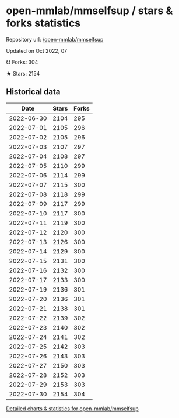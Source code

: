 # open-mmlab/mmselfsup / stars & forks statistics

Repository url: [/open-mmlab/mmselfsup](https://github.com/open-mmlab/mmselfsup)

Updated on Oct 2022, 07

☋ Forks: 304

★ Stars: 2154

## Historical data
| Date | Stars | Forks |
|------|-------|-------|
| 2022-06-30 | 2104 | 295 | 
| 2022-07-01 | 2105 | 296 | 
| 2022-07-02 | 2105 | 296 | 
| 2022-07-03 | 2107 | 297 | 
| 2022-07-04 | 2108 | 297 | 
| 2022-07-05 | 2110 | 299 | 
| 2022-07-06 | 2114 | 299 | 
| 2022-07-07 | 2115 | 300 | 
| 2022-07-08 | 2118 | 299 | 
| 2022-07-09 | 2117 | 299 | 
| 2022-07-10 | 2117 | 300 | 
| 2022-07-11 | 2119 | 300 | 
| 2022-07-12 | 2120 | 300 | 
| 2022-07-13 | 2126 | 300 | 
| 2022-07-14 | 2129 | 300 | 
| 2022-07-15 | 2131 | 300 | 
| 2022-07-16 | 2132 | 300 | 
| 2022-07-17 | 2133 | 300 | 
| 2022-07-19 | 2136 | 301 | 
| 2022-07-20 | 2136 | 301 | 
| 2022-07-21 | 2138 | 301 | 
| 2022-07-22 | 2139 | 302 | 
| 2022-07-23 | 2140 | 302 | 
| 2022-07-24 | 2141 | 302 | 
| 2022-07-25 | 2142 | 303 | 
| 2022-07-26 | 2143 | 303 | 
| 2022-07-27 | 2150 | 303 | 
| 2022-07-28 | 2152 | 303 | 
| 2022-07-29 | 2153 | 303 | 
| 2022-07-30 | 2154 | 304 | 


[Detailed charts & statistics for open-mmlab/mmselfsup](https://reviewgithub.com/rep/open-mmlab/mmselfsup)
